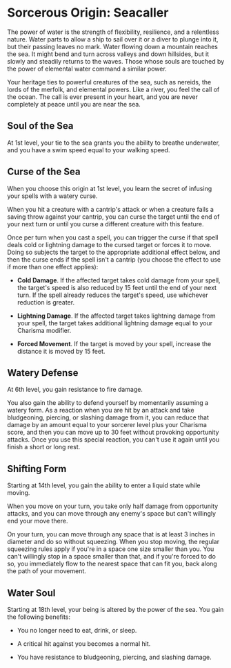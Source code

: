 # Sorcerous Origin: Seacaller
The power of water is the strength of flexibility, resilience, and a relentless nature. Water parts to allow a ship to sail over it or a diver to plunge into it, but their passing leaves no mark. Water flowing down a mountain reaches the sea. It might bend and turn across valleys and down hillsides, but it slowly and steadily returns to the waves. Those whose souls are touched by the power of elemental water command a similar power.

Your heritage ties to powerful creatures of the sea, such as nereids, the lords of the merfolk, and elemental powers. Like a river, you feel the call of the ocean. The call is ever present in your heart, and you are never completely at peace until you are near the sea.

## Soul of the Sea
At 1st level, your tie to the sea grants you the ability to breathe underwater, and you have a swim speed equal to your walking speed.

## Curse of the Sea
When you choose this origin at 1st level, you learn the secret of infusing your spells with a watery curse.

When you hit a creature with a cantrip's attack or when a creature fails a saving throw against your cantrip, you can curse the target until the end of your next turn or until you curse a different creature with this feature.

Once per turn when you cast a spell, you can trigger the curse if that spell deals cold or lightning damage to the cursed target or forces it to move. Doing so subjects the target to the appropriate additional effect below, and then the curse ends if the spell isn't a cantrip (you choose the effect to use if more than one effect applies):

* **Cold Damage**. If the affected target takes cold damage from your spell, the target's speed is also reduced by 15 feet until the end of your next turn. If the spell already reduces the target's speed, use whichever reduction is greater.

* **Lightning Damage**. If the affected target takes lightning damage from your spell, the target takes additional lightning damage equal to your Charisma modifier.

* **Forced Movement**. If the target is moved by your spell, increase the distance it is moved by 15 feet.

## Watery Defense
At 6th level, you gain resistance to fire damage.

You also gain the ability to defend yourself by momentarily assuming a watery form. As a reaction when you are hit by an attack and take bludgeoning, piercing, or slashing damage from it, you can reduce that damage by an amount equal to your sorcerer level plus your Charisma score, and then you can move up to 30 feet without provoking opportunity attacks. Once you use this special reaction, you can't use it again until you finish a short or long rest.

## Shifting Form
Starting at 14th level, you gain the ability to enter a liquid state while moving.

When you move on your turn, you take only half damage from opportunity attacks, and you can move through any enemy's space but can't willingly end your move there.

On your turn, you can move through any space that is at least 3 inches in diameter and do so without squeezing. When you stop moving, the regular squeezing rules apply if you're in a space one size smaller than you. You can't willingly stop in a space smaller than that, and if you're forced to do so, you immediately flow to the nearest space that can fit you, back along the path of your movement.

## Water Soul
Starting at 18th level, your being is altered by the power of the sea. You gain the following benefits:

* You no longer need to eat, drink, or sleep.

* A critical hit against you becomes a normal hit.

* You have resistance to bludgeoning, piercing, and slashing damage.
